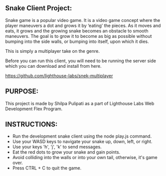 Snake Client Project:
----------------------

Snake game is a popular video game. It is a video game concept where the player maneuvers a dot and grows it by ‘eating’ the pieces. As it moves and eats, it grows and the growing snake becomes an obstacle to smooth maneuvers. The goal is to grow it to become as big as possible without bumping into the side walls, or bumping into itself, upon which it dies.

This is simply a multiplayer take on the genre.

Before you can run this client, you will need to be running the server side which you can download and install from here. 

https://github.com/lighthouse-labs/snek-multiplayer

PURPOSE:
--------
This project is made by Shilpa Pulipati as a part of Lighthouse Labs Web Development Flex Program.


INSTRUCTIONS:
-------------

* Run the development snake client using the node play.js command.
* Use your WASD keys to navigate your snake up, down, left, or right.
* Use your keys 'h', 'j', 'k' to send messages.
* Eat the red dots to grow your snake and gain points.
* Avoid colliding into the walls or into your own tail, otherwise, it's game over.
* Press CTRL + C to quit the game.
